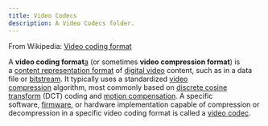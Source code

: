 ```yaml
---
title: Video Codecs
description: A Video Codecs folder.
---
```

From Wikipedia: [Video coding format](https://en.wikipedia.org/wiki/Video_coding_format)

A **video coding format**[a](https://en.wikipedia.org/wiki/Video_coding_format#cite_note-2) (or sometimes **video compression format**) is a [content representation format](https://en.wikipedia.org/wiki/Content_format "Content format") of [digital video](https://en.wikipedia.org/wiki/Digital_video "Digital video") content, such as in a data file or [bitstream](https://en.wikipedia.org/wiki/Bitstream_format "Bitstream format"). It typically uses a standardized [video compression](https://en.wikipedia.org/wiki/Video_compression "Video compression") algorithm, most commonly based on [discrete cosine transform](https://en.wikipedia.org/wiki/Discrete_cosine_transform "Discrete cosine transform") (DCT) coding and [motion compensation](https://en.wikipedia.org/wiki/Motion_compensation "Motion compensation"). A specific software, [firmware](https://en.wikipedia.org/wiki/Firmware "Firmware"), or hardware implementation capable of compression or decompression in a specific video coding format is called a [video codec](https://en.wikipedia.org/wiki/Video_codec "Video codec").
